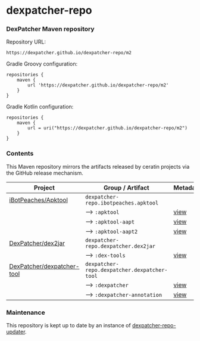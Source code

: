 # dexpatcher-repo
### DexPatcher Maven repository

Repository URL:
```
https://dexpatcher.github.io/dexpatcher-repo/m2
```

Gradle Groovy configuration:
```
repositories {
    maven {
        url 'https://dexpatcher.github.io/dexpatcher-repo/m2'
    }
}
```

Gradle Kotlin configuration:
```
repositories {
    maven {
        url = uri("https://dexpatcher.github.io/dexpatcher-repo/m2")
    }
}
```

### Contents

This Maven repository mirrors the artifacts released by ceratin projects via  the GitHub release mechanism.

| Project | Group / Artifact | Metadata | Files |
| - | - | - | - |
| [iBotPeaches/Apktool](https://github.com/iBotPeaches/Apktool) | `dexpatcher-repo.ibotpeaches.apktool` |
| | ⟶ `:apktool` | [view](https://dexpatcher.github.io/dexpatcher-repo/m2/dexpatcher-repo/ibotpeaches/apktool/apktool/maven-metadata.xml) | [browse](https://github.com/DexPatcher/dexpatcher-repo/tree/master/m2/dexpatcher-repo/ibotpeaches/apktool/apktool) |
| | ⟶ `:apktool-aapt` | [view](https://dexpatcher.github.io/dexpatcher-repo/m2/dexpatcher-repo/ibotpeaches/apktool/apktool-aapt/maven-metadata.xml) | [browse](https://github.com/DexPatcher/dexpatcher-repo/tree/master/m2/dexpatcher-repo/ibotpeaches/apktool/apktool-aapt) |
| | ⟶ `:apktool-aapt2` | [view](https://dexpatcher.github.io/dexpatcher-repo/m2/dexpatcher-repo/ibotpeaches/apktool/apktool-aapt2/maven-metadata.xml) | [browse](https://github.com/DexPatcher/dexpatcher-repo/tree/master/m2/dexpatcher-repo/ibotpeaches/apktool/apktool-aapt2) |
| [DexPatcher/dex2jar](https://github.com/DexPatcher/dex2jar) | `dexpatcher-repo.dexpatcher.dex2jar` |
| | ⟶ `:dex-tools` | [view](https://dexpatcher.github.io/dexpatcher-repo/m2/dexpatcher-repo/dexpatcher/dex2jar/dex-tools/maven-metadata.xml) | [browse](https://github.com/DexPatcher/dexpatcher-repo/tree/master/m2/dexpatcher-repo/dexpatcher/dex2jar/dex-tools) |
| [DexPatcher/dexpatcher-tool](https://github.com/DexPatcher/dexpatcher-tool) | `dexpatcher-repo.dexpatcher.dexpatcher-tool` |
| | ⟶ `:dexpatcher` | [view](https://dexpatcher.github.io/dexpatcher-repo/m2/dexpatcher-repo/dexpatcher/dexpatcher-tool/dexpatcher/maven-metadata.xml) | [browse](https://github.com/DexPatcher/dexpatcher-repo/tree/master/m2/dexpatcher-repo/dexpatcher/dexpatcher-tool/dexpatcher) |
| | ⟶ `:dexpatcher-annotation` | [view](https://dexpatcher.github.io/dexpatcher-repo/m2/dexpatcher-repo/dexpatcher/dexpatcher-tool/dexpatcher-annotation/maven-metadata.xml) | [browse](https://github.com/DexPatcher/dexpatcher-repo/tree/master/m2/dexpatcher-repo/dexpatcher/dexpatcher-tool/dexpatcher-annotation) |

### Maintenance

This repository is kept up to date by an instance of [dexpatcher-repo-updater](https://github.com/DexPatcher/dexpatcher-repo-updater).
